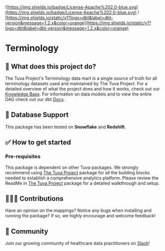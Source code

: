 
![https://img.shields.io/badge/License-Apache%202.0-blue.svg](https://img.shields.io/badge/License-Apache%202.0-blue.svg) ![https://img.shields.io/static/v1?logo=dbt&label=dbt-version&message=1.2.x&color=orange](https://img.shields.io/static/v1?logo=dbt&label=dbt-version&message=1.2.x&color=orange)

# Terminology

## 🧰 What does this project do?

The Tuva Project's Terminology data mart is a single source of truth for all terminology datasets used and maintained by The Tuva Project.  For a detailed overview of what the project does and how it works, check out our [Knowledge Base](https://thetuvaproject.com/docs/packages/terminology).  For information on data models and to view the entire DAG check out our dbt [Docs](https://tuva-health.github.io/terminology/#!/overview).

## 🔌 Database Support

This package has been tested on **Snowflake** and **Redshift**.

## ✅ How to get started

### Pre-requisites

This package is dependent on other Tuva packages.  We strongly recommend using [The Tuva Project](https://github.com/tuva-health/the_tuva_project) package for all the building blocks needed to establish a comprehensive analytics platform. Please review the ReadMe in [The Tuva Project](https://github.com/tuva-health/the_tuva_project) package for a detailed walkthrough and setup.

## 🙋🏻‍♀️ Contributions

Have an opinion on the mappings? Notice any bugs when installing and running the package?
If so, we highly encourage and welcome feedback!

## 🤝 Community

Join our growing community of healthcare data practitioners on [Slack](https://join.slack.com/t/thetuvaproject/shared_invite/zt-16iz61187-G522Mc2WGA2mHF57e0il0Q)!
